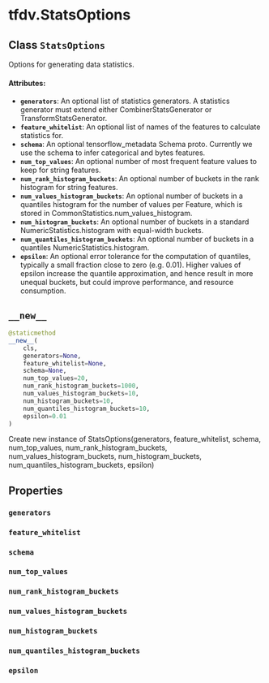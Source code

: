 <div itemscope itemtype="http://developers.google.com/ReferenceObject">
<meta itemprop="name" content="tfdv.StatsOptions" />
<meta itemprop="path" content="Stable" />
<meta itemprop="property" content="generators"/>
<meta itemprop="property" content="feature_whitelist"/>
<meta itemprop="property" content="schema"/>
<meta itemprop="property" content="num_top_values"/>
<meta itemprop="property" content="num_rank_histogram_buckets"/>
<meta itemprop="property" content="num_values_histogram_buckets"/>
<meta itemprop="property" content="num_histogram_buckets"/>
<meta itemprop="property" content="num_quantiles_histogram_buckets"/>
<meta itemprop="property" content="epsilon"/>
<meta itemprop="property" content="__new__"/>
</div>

# tfdv.StatsOptions

## Class `StatsOptions`



Options for generating data statistics.

#### Attributes:

* <b>`generators`</b>: An optional list of statistics generators. A statistics
    generator must extend either CombinerStatsGenerator or
    TransformStatsGenerator.
* <b>`feature_whitelist`</b>: An optional list of names of the features to calculate
    statistics for.
* <b>`schema`</b>: An optional tensorflow_metadata Schema proto. Currently we use the
    schema to infer categorical and bytes features.
* <b>`num_top_values`</b>: An optional number of most frequent feature values to keep
    for string features.
* <b>`num_rank_histogram_buckets`</b>: An optional number of buckets in the rank
    histogram for string features.
* <b>`num_values_histogram_buckets`</b>: An optional number of buckets in a quantiles
    histogram for the number of values per Feature, which is stored in
    CommonStatistics.num_values_histogram.
* <b>`num_histogram_buckets`</b>: An optional number of buckets in a standard
    NumericStatistics.histogram with equal-width buckets.
* <b>`num_quantiles_histogram_buckets`</b>: An optional number of buckets in a
    quantiles NumericStatistics.histogram.
* <b>`epsilon`</b>: An optional error tolerance for the computation of quantiles,
    typically a small fraction close to zero (e.g. 0.01). Higher values of
    epsilon increase the quantile approximation, and hence result in more
    unequal buckets, but could improve performance, and resource consumption.

<h2 id="__new__"><code>__new__</code></h2>

``` python
@staticmethod
__new__(
    cls,
    generators=None,
    feature_whitelist=None,
    schema=None,
    num_top_values=20,
    num_rank_histogram_buckets=1000,
    num_values_histogram_buckets=10,
    num_histogram_buckets=10,
    num_quantiles_histogram_buckets=10,
    epsilon=0.01
)
```

Create new instance of StatsOptions(generators, feature_whitelist, schema, num_top_values, num_rank_histogram_buckets, num_values_histogram_buckets, num_histogram_buckets, num_quantiles_histogram_buckets, epsilon)



## Properties

<h3 id="generators"><code>generators</code></h3>



<h3 id="feature_whitelist"><code>feature_whitelist</code></h3>



<h3 id="schema"><code>schema</code></h3>



<h3 id="num_top_values"><code>num_top_values</code></h3>



<h3 id="num_rank_histogram_buckets"><code>num_rank_histogram_buckets</code></h3>



<h3 id="num_values_histogram_buckets"><code>num_values_histogram_buckets</code></h3>



<h3 id="num_histogram_buckets"><code>num_histogram_buckets</code></h3>



<h3 id="num_quantiles_histogram_buckets"><code>num_quantiles_histogram_buckets</code></h3>



<h3 id="epsilon"><code>epsilon</code></h3>






